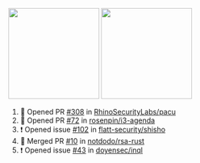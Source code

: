 <a href="https://github.com/notdodo"><img src="https://github-readme-stats.vercel.app/api?username=notdodo&count_private=true&theme=dark" height="180" /></a> <a href="https://github.com/notdodo"><img src="https://github-readme-stats.vercel.app/api/top-langs/?username=notdodo&langs_count=8&theme=dark&hide=tex,java,html,css&layout=compact" height="180" /></a>

<!--START_SECTION:activity-->
1. 💪 Opened PR [#308](https://github.com/RhinoSecurityLabs/pacu/pull/308) in [RhinoSecurityLabs/pacu](https://github.com/RhinoSecurityLabs/pacu)
2. 💪 Opened PR [#72](https://github.com/rosenpin/i3-agenda/pull/72) in [rosenpin/i3-agenda](https://github.com/rosenpin/i3-agenda)
3. ❗️ Opened issue [#102](https://github.com/flatt-security/shisho/issues/102) in [flatt-security/shisho](https://github.com/flatt-security/shisho)
4. 🎉 Merged PR [#10](https://github.com/notdodo/rsa-rust/pull/10) in [notdodo/rsa-rust](https://github.com/notdodo/rsa-rust)
5. ❗️ Opened issue [#43](https://github.com/doyensec/inql/issues/43) in [doyensec/inql](https://github.com/doyensec/inql)
<!--END_SECTION:activity-->
